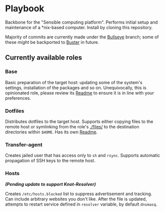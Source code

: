 # Playbook
Backbone for the "Sensible computing platform". Performs initial setup and maintenance of a \*nix-based computer. Install by cloning this repository.

Majority of commits are currently made under the [Bullseye](https://github.com/savchenko/debian/tree/bullseye) branch; some of these _might_ be backported to [Buster](https://github.com/savchenko/debian/tree/buster) in future.

## Currently available roles

### Base
Basic preparation of the target host: updating some of the system's settings, installation of the packages and so on. Unequivocally, this is opinionated role, please review its [Readme](https://github.com/savchenko/debian/blob/bullseye/roles/base/README.md) to ensure it is in line with your preferences.

### Dotfiles
Distributes dotfiles to the target host. Supports either copying files to the remote host or symlinking from the role's [./files/](https://github.com/savchenko/debian/tree/bullseye/roles/dotfiles/files) to the destination directories within `$HOME`. Has its own [Readme](https://github.com/savchenko/debian/blob/bullseye/roles/dotfiles/README.md).

### Transfer-agent
Creates jailed user that has access only to `sh` and `rsync`. Supports automatic propagation of SSH keys to the remote host.

### Hosts  
_**(Pending update to support Knot-Resolver)**_  

Creates `/etc/hosts.blocked` list to suppress advertisement and tracking.
Can include arbitrary websites you don't like. After the file is updated, attempts to restart service defined in `resolver` variable, by default `dnsmasq`.
